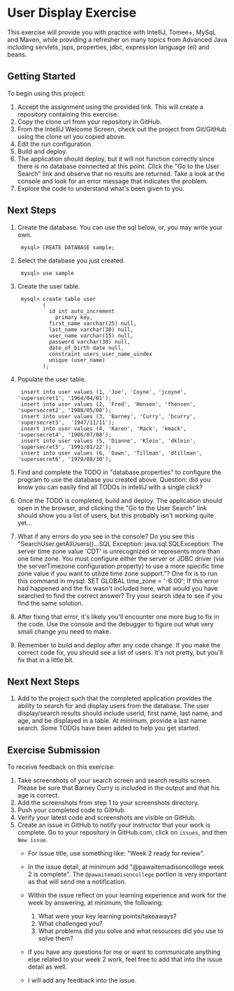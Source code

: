 # User Display Exercise

This exercise will provide you with practice with IntelliJ, Tomee+, MySqL and Maven, while providing a refresher
on many topics from Advanced Java including servlets, jsps, properties, jdbc, expression language (el) and beans. 

## Getting Started

To begin using this project:

1. Accept the assignment using the provided link. This will create a repository containing this exercise.
2. Copy the clone url from your repository in GitHub.
3. From the IntelliJ Welcome Screen, check out the project from Git/GitHub using the clone url you copied above.
4. Edit the run configuration.
5. Build and deploy.
6. The application should deploy, but it will not function correctly since there is no database connected at this point. Click the "Go to the User Search" link and observe that no results are returned. Take a look at the console and look for an error message that indicates the problem. 
7. Explore the code to understand what's been given to you.

## Next Steps

1. Create the database. You can use the sql below, or, you may write your own.

        mysql> CREATE DATABASE sample;
       
1. Select the database you just created. 

        mysql> use sample
    
1. Create the user table.
    
        mysql> create table user
               (
                 id int auto_increment
                   primary key,
                 first_name varchar(25) null,
                 last_name varchar(30) null,
                 user_name varchar(15) null,
                 password varchar(30) null,
                 date_of_birth date null,
                 constraint users_user_name_uindex
                 unique (user_name)
               );

1. Populate the user table. 

        insert into user values (1, 'Joe', 'Coyne', 'jcoyne', 'supersecret1', '1964/04/01');
        insert into user values (2, 'Fred', 'Hensen', 'fhensen', 'supersecret2', '1988/05/08');
        insert into user values (3, 'Barney', 'Curry', 'bcurry', 'supersecret3',  '1947/11/11');
        insert into user values (4, 'Karen', 'Mack', 'kmack', 'supersecret4', '1986/07/08');
        insert into user values (5, 'Dianne', 'Klein', 'dklein', 'supersecret5', '1991/01/22');
        insert into user values (6, 'Dawn', 'Tillman', 'dtillman', 'supersecret6', '1979/08/30');
        
1. Find and complete the TODO in "database.properties" to configure the program to use the database you created above. Question: did you know you can easily find all TODOs in intelliJ with a single click?

1. Once the TODO is completed, build and deploy. The application should open in the browser, and clicking the "Go to the User Search" link should show you a list of users, but this probably isn't working quite yet...

1. What if any errors do you see in the console? Do you see this "SearchUser.getAllUsers()...SQL Exception: java.sql.SQLException: The server time zone value 'CDT' is unrecognized or represents more than one time zone. You must configure either the server or JDBC driver (via the serverTimezone configuration property) to use a more specific time zone value if you want to utilize time zone support."? 
One fix is to run this command in mysql: SET GLOBAL time_zone = '-6:00';  If this error had happened and the fix wasn't included here, what would you have searched to find the correct answer?  Try your search idea to see if you find the same solution.

1. After fixing that error, it's likely you'll encounter one more bug to fix in the code. Use the console and the debugger to figure out what very small change you need to make.

1. Remember to build and deploy after any code change. If you make the correct code fix, you should see a list of users. It's not pretty, but you'll fix that in a little bit.

## Next Next Steps

1. Add to the project such that the completed application provides the ability to search for and display users from the database. The user display/search results
    should include userid, first name, last name, and age, and be displayed in a table. At minimum, provide a last name search. Some TODOs have been added to help you get started.
    
## Exercise Submission

To receive feedback on this exercise:

1. Take screenshots of your search screen and search results screen.  Please be sure that Barney Curry is included in the output and that his age is correct. 
3. Add the screenshots from step 1 to your screenshots directory.
2. Push your completed code to GitHub. 
3. Verify your latest code and screenshots are visible on GitHub.
5. Create an issue in GitHub to notify your instructor that your work is complete.
      Go to your repository in GitHub.com, click on ```issues```, and then ```New issue```.
   - For issue title, use something like: "Week 2 ready for review".
   - In the issue detail, at minimum add "@pawaitemadisoncollege week 2 is complete".  The ```@pawaitemadisoncollege``` portion is very important as that will send me a notification.
   - Within the issue reflect on your learning experience and work for the week by answering, at minimum, the following:
   
      1. What were your key learning points/takeaways?
      1. What challenged you?
      1. What problems did you solve and what resources did you use to solve them?

   - If you have any questions for me or want to communicate anything else related to your week 2 work, feel free to add that into the issue detail as well.
   - I will add any feedback into the issue.
